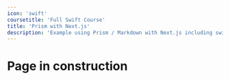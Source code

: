 ```yaml
---
icon: 'swift'
coursetitle: 'Full Swift Course'
title: 'Prism with Next.js'
description: 'Example using Prism / Markdown with Next.js including switching syntax highlighting themes.'
---
```


# Page in construction

